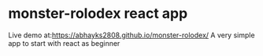 # monster-rolodex react app
Live demo at:https://abhayks2808.github.io/monster-rolodex/
A very simple app to start with react as beginner
